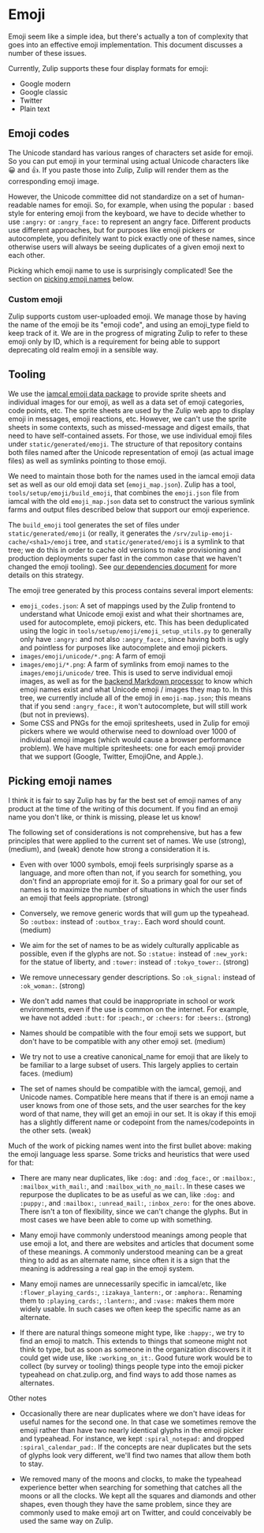 # Emoji

Emoji seem like a simple idea, but there's actually a ton of
complexity that goes into an effective emoji implementation. This
document discusses a number of these issues.

Currently, Zulip supports these four display formats for emoji:

- Google modern
- Google classic
- Twitter
- Plain text

## Emoji codes

The Unicode standard has various ranges of characters set aside for
emoji. So you can put emoji in your terminal using actual Unicode
characters like 😀 and 👍. If you paste those into Zulip, Zulip will
render them as the corresponding emoji image.

However, the Unicode committee did not standardize on a set of
human-readable names for emoji. So, for example, when using the
popular `:` based style for entering emoji from the keyboard, we have
to decide whether to use `:angry:` or `:angry_face:` to represent an
angry face. Different products use different approaches, but for
purposes like emoji pickers or autocomplete, you definitely want to
pick exactly one of these names, since otherwise users will always be
seeing duplicates of a given emoji next to each other.

Picking which emoji name to use is surprisingly complicated! See the
section on [picking emoji names](#picking-emoji-names) below.

### Custom emoji

Zulip supports custom user-uploaded emoji. We manage those by having
the name of the emoji be its "emoji code", and using an emoji_type
field to keep track of it. We are in the progress of migrating Zulip
to refer to these emoji only by ID, which is a requirement for being
able to support deprecating old realm emoji in a sensible way.

## Tooling

We use the [iamcal emoji data package][iamcal] to provide sprite
sheets and individual images for our emoji, as well as a data set of
emoji categories, code points, etc. The sprite sheets are used
by the Zulip web app to display emoji in messages, emoji reactions,
etc. However, we can't use the sprite sheets in some contexts, such
as missed-message and digest emails, that need to have self-contained
assets. For those, we use individual emoji files under
`static/generated/emoji`. The structure of that repository contains
both files named after the Unicode representation of emoji (as actual
image files) as well as symlinks pointing to those emoji.

We need to maintain those both for the names used in the iamcal emoji
data set as well as our old emoji data set (`emoji_map.json`). Zulip
has a tool, `tools/setup/emoji/build_emoji`, that combines the
`emoji.json` file from iamcal with the old `emoji_map.json` data set
to construct the various symlink farms and output files described
below that support our emoji experience.

The `build_emoji` tool generates the set of files under
`static/generated/emoji` (or really, it generates the
`/srv/zulip-emoji-cache/<sha1>/emoji` tree, and
`static/generated/emoji` is a symlink to that tree; we do this in
order to cache old versions to make provisioning and production
deployments super fast in the common case that we haven't changed the
emoji tooling). See [our dependencies document](../subsystems/dependencies.md)
for more details on this strategy.

The emoji tree generated by this process contains several import elements:

- `emoji_codes.json`: A set of mappings used by the Zulip frontend to
  understand what Unicode emoji exist and what their shortnames are,
  used for autocomplete, emoji pickers, etc. This has been
  deduplicated using the logic in
  `tools/setup/emoji/emoji_setup_utils.py` to generally only have
  `:angry:` and not also `:angry_face:`, since having both is ugly and
  pointless for purposes like autocomplete and emoji pickers.
- `images/emoji/unicode/*.png`: A farm of emoji
- `images/emoji/*.png`: A farm of symlinks from emoji names to the
  `images/emoji/unicode/` tree. This is used to serve individual emoji
  images, as well as for the
  [backend Markdown processor](../subsystems/markdown.md) to know which emoji
  names exist and what Unicode emoji / images they map to. In this
  tree, we currently include all of the emoji in `emoji-map.json`;
  this means that if you send `:angry_face:`, it won't autocomplete,
  but will still work (but not in previews).
- Some CSS and PNGs for the emoji spritesheets, used in Zulip for
  emoji pickers where we would otherwise need to download over 1000 of
  individual emoji images (which would cause a browser performance
  problem). We have multiple spritesheets: one for each emoji
  provider that we support (Google, Twitter, EmojiOne, and Apple.).

[iamcal]: https://github.com/iamcal/emoji-data

## Picking emoji names

I think it is fair to say Zulip has by far the best set of emoji names of
any product at the time of the writing of this document. If you find an
emoji name you don't like, or think is missing, please let us know!

The following set of considerations is not comprehensive, but has a few
principles that were applied to the current set of names. We use (strong),
(medium), and (weak) denote how strong a consideration it is.

- Even with over 1000 symbols, emoji feels surprisingly sparse as a language,
  and more often than not, if you search for something, you don't find an
  appropriate emoji for it. So a primary goal for our set of names is to
  maximize the number of situations in which the user finds an emoji that
  feels appropriate. (strong)

- Conversely, we remove generic words that will gum up the typeahead. So
  `:outbox:` instead of `:outbox_tray:`. Each word should count. (medium)

- We aim for the set of names to be as widely culturally applicable as
  possible, even if the glyphs are not. So `:statue:` instead of
  `:new_york:` for the statue of liberty, and `:tower:` instead of
  `:tokyo_tower:`. (strong)

- We remove unnecessary gender descriptions. So `:ok_signal:` instead of
  `:ok_woman:`. (strong)

- We don't add names that could be inappropriate in school or work
  environments, even if the use is common on the internet. For example, we
  have not added `:butt:` for `:peach:`, or `:cheers:` for
  `:beers:`. (strong)

- Names should be compatible with the four emoji sets we support, but don't
  have to be compatible with any other emoji set. (medium)

- We try not to use a creative canonical_name for emoji that are likely to
  be familiar to a large subset of users. This largely applies to certain
  faces. (medium)

- The set of names should be compatible with the iamcal, gemoji, and Unicode
  names. Compatible here means that if there is an emoji name a user knows
  from one of those sets, and the user searches for the key word of that
  name, they will get an emoji in our set. It is okay if this emoji has a
  slightly different name or codepoint from the names/codepoints in the
  other sets. (weak)

Much of the work of picking names went into the first bullet above: making
the emoji language less sparse. Some tricks and heuristics that were used
for that:

- There are many near duplicates, like `:dog:` and `:dog_face:`, or
  `:mailbox:`, `:mailbox_with_mail:`, and `:mailbox_with_no_mail:`. In these
  cases we repurpose the duplicates to be as useful as we can, like `:dog:`
  and `:puppy:`, and `:mailbox:`, `:unread_mail:`, `:inbox_zero:` for the
  ones above. There isn't a ton of flexibility, since we can't change the
  glyphs. But in most cases we have been able to come up with something.

- Many emoji have commonly understood meanings among people that use emoji a
  lot, and there are websites and articles that document some of these
  meanings. A commonly understood meaning can be a great thing to add as an
  alternate name, since often it is a sign that the meaning is addressing a
  real gap in the emoji system.

- Many emoji names are unnecessarily specific in iamcal/etc, like
  `:flower_playing_cards:`, `:izakaya_lantern:`, or `:amphora:`. Renaming
  them to `:playing_cards:`, `:lantern:`, and `:vase:` makes them more
  widely usable. In such cases we often keep the specific name as an
  alternate.

- If there are natural things someone might type, like `:happy:`, we try to
  find an emoji to match. This extends to things that someone might not
  think to type, but as soon as someone in the organization discovers it it
  could get wide use, like `:working_on_it:`. Good future work would be to
  collect (by survey or tooling) things people type into the emoji picker
  typeahead on chat.zulip.org, and find ways to add those names as
  alternates.

Other notes

- Occasionally there are near duplicates where we don't have ideas for
  useful names for the second one. In that case we sometimes remove the
  emoji rather than have two nearly identical glyphs in the emoji picker and
  typeahead. For instance, we kept `:spiral_notepad:` and dropped
  `:spiral_calendar_pad:`. If the concepts are near duplicates but the sets
  of glyphs look very different, we'll find two names that allow them both
  to stay.

- We removed many of the moons and clocks, to make the typeahead experience
  better when searching for something that catches all the moons or all the
  clocks. We kept all the squares and diamonds and other shapes, even though
  they have the same problem, since they are commonly used to make emoji art
  on Twitter, and could conceivably be used the same way on Zulip.
